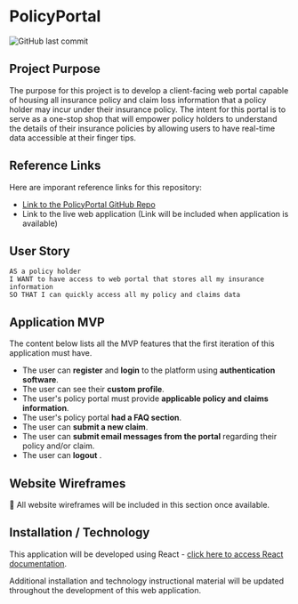 # PolicyPortal

![GitHub last commit](https://img.shields.io/github/last-commit/KEDuran/PolicyPortal?style=plastic)

## Project Purpose

The purpose for this project is to develop a client-facing web portal capable of housing all insurance policy and claim loss information that a policy holder may incur under their insurance policy. The intent for this portal is to serve as a one-stop shop that will empower policy holders to understand the details of their insurance policies by allowing users to have real-time data accessible at their finger tips.

## Reference Links

Here are imporant reference links for this repository:

- [Link to the PolicyPortal GitHub Repo](https://github.com/KEDuran/PolicyPortal)
- Link to the live web application (Link will be included when application is available)

## User Story

```
AS a policy holder
I WANT to have access to web portal that stores all my insurance information
SO THAT I can quickly access all my policy and claims data
```

## Application MVP

The content below lists all the MVP features that the first iteration of this application must have.

- The user can **register** and **login** to the platform using **authentication software**.
- The user can see their **custom profile**.
- The user's policy portal must provide **applicable policy and claims information**.
- The user's policy portal **had a FAQ section**.
- The user can **submit a new claim**.
- The user can **submit email messages from the portal** regarding their policy and/or claim.
- The user can **logout** .

## Website Wireframes

🎨 All website wireframes will be included in this section once available.

## Installation / Technology

This application will be developed using React - [click here to access React documentation](https://reactjs.org/docs/getting-started.html).

Additional installation and technology instructional material will be updated throughout the development of this web application.
